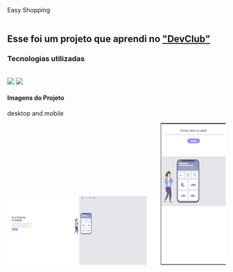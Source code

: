 <hi> Easy Shopping</h1>
<br>
<br>
<h2> Esse foi um projeto que aprendi no <a href="rodolfomori.com.br/devclub"> "DevClub"</a></h2>

<h3>Tecnologias utilizadas</h3>
<br>
<img src="https://img.shields.io/badge/HTML5-E34F26?style=for-the-badge&logo=html5&logoColor=white" />
<img src="https://img.shields.io/badge/CSS3-1572B6?style=for-the-badge&logo=css3&logoColor=white!" />

<h4>Imagens do Projeto</h4>
<p>desktop and mobile</p>
<img src="https://github.com/alexsteixeira00/DEVCLUB/blob/main/Easy%20Shopping/assets/desktop.png?raw=true" width="350px" />
<img src="https://github.com/alexsteixeira00/DEVCLUB/blob/main/Easy%20Shopping/assets/mobile.png?raw=true" width="150px" eigth="150px" />


